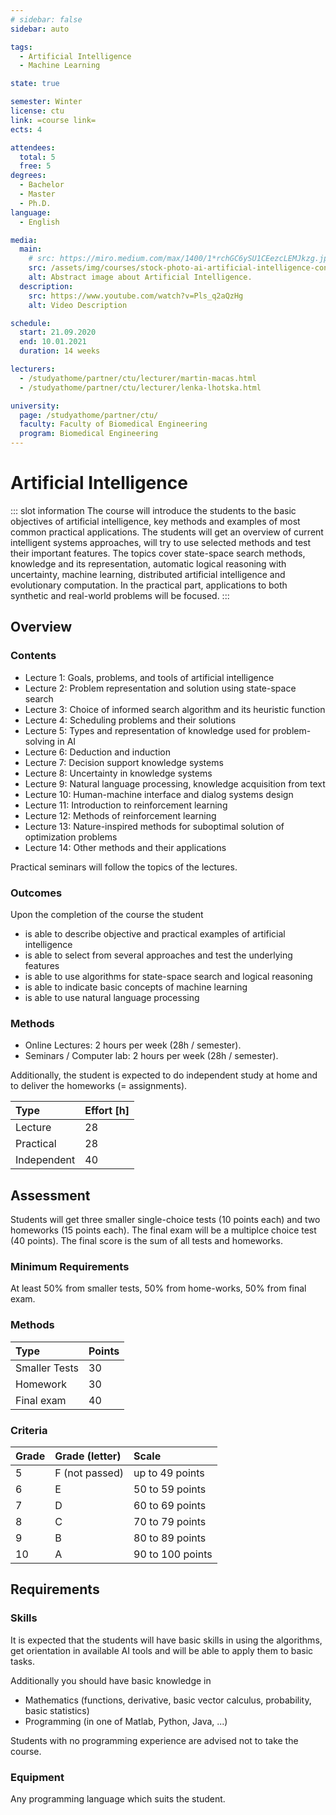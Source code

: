 ```yaml
---
# sidebar: false
sidebar: auto

tags:
  - Artificial Intelligence
  - Machine Learning

state: true

semester: Winter
license: ctu
link: =course link=
ects: 4

attendees:
  total: 5
  free: 5
degrees:
  - Bachelor
  - Master
  - Ph.D.
language:
  - English

media:
  main:
    # src: https://miro.medium.com/max/1400/1*rchGC6ySU1CEezcLEMJkzg.jpeg
    src: /assets/img/courses/stock-photo-ai-artificial-intelligence-concept-691438969.jpg
    alt: Abstract image about Artificial Intelligence.
  description:
    src: https://www.youtube.com/watch?v=Pls_q2aQzHg
    alt: Video Description

schedule:
  start: 21.09.2020
  end: 10.01.2021
  duration: 14 weeks

lecturers:
  - /studyathome/partner/ctu/lecturer/martin-macas.html
  - /studyathome/partner/ctu/lecturer/lenka-lhotska.html

university:
  page: /studyathome/partner/ctu/
  faculty: Faculty of Biomedical Engineering
  program: Biomedical Engineering
---
```


# Artificial Intelligence

::: slot information
The course will introduce the students to the basic objectives of artificial intelligence, key methods and examples of most common practical applications. The students will get an overview of current intelligent systems approaches, will try to use selected methods and test their important features.
The topics cover state-space search methods, knowledge and its representation, automatic logical reasoning with uncertainty, machine learning, distributed artificial intelligence and evolutionary computation. In the practical part, applications to both synthetic and real-world problems will be focused.
:::

## Overview

### Contents

- Lecture 1: Goals, problems, and tools of artificial intelligence
- Lecture 2: Problem representation and solution using state-space search
- Lecture 3: Choice of informed search algorithm and its heuristic function
- Lecture 4: Scheduling problems and their solutions
- Lecture 5: Types and representation of knowledge used for problem-solving in AI
- Lecture 6: Deduction and induction
- Lecture 7: Decision support knowledge systems
- Lecture 8: Uncertainty in knowledge systems
- Lecture 9: Natural language processing, knowledge acquisition from text
- Lecture 10: Human-machine interface and dialog systems design
- Lecture 11: Introduction to reinforcement learning
- Lecture 12: Methods of reinforcement learning
- Lecture 13: Nature-inspired methods for suboptimal solution of optimization problems
- Lecture 14: Other methods and their applications

Practical seminars will follow the topics of the lectures.

### Outcomes

Upon the completion of the course the student

- is able to describe objective and practical examples of artificial intelligence
- is able to select from several approaches and test the underlying features
- is able to use algorithms for state-space search and logical reasoning
- is able to indicate basic concepts of machine learning
- is able to use natural language processing

### Methods

- Online Lectures: 2 hours per week (28h / semester).
- Seminars / Computer lab: 2 hours per week (28h / semester).

Additionally, the student is expected to do independent study at home and to deliver the homeworks (= assignments).

| Type        | Effort \[h\] |
| :---------- | :----------- |
| Lecture     | 28           |
| Practical   | 28           |
| Independent | 40           |

## Assessment

Students will get three smaller single-choice tests (10 points each) and two homeworks (15 points each). The final exam will be a multiplce choice test (40 points).
The final score is the sum of all tests and homeworks.

### Minimum Requirements

At least 50% from smaller tests, 50% from home-works, 50% from final exam.

### Methods

| Type          | Points |
| :------------ | :----- |
| Smaller Tests | 30     |
| Homework      | 30     |
| Final exam    | 40     |

### Criteria

| Grade | Grade (letter) | Scale            |
| :---- | :------------- | :--------------- |
| 5     | F (not passed) | up to 49 points  |
| 6     | E              | 50 to 59 points  |
| 7     | D              | 60 to 69 points  |
| 8     | C              | 70 to 79 points  |
| 9     | B              | 80 to 89 points  |
| 10    | A              | 90 to 100 points |

## Requirements

### Skills

It is expected that the students will have basic skills in using the algorithms, get orientation in available AI tools and will be able to apply them to basic tasks.

Additionally you should have basic knowledge in

- Mathematics (functions, derivative, basic vector calculus, probability, basic statistics)
- Programming (in one of Matlab, Python, Java, ...)

Students with no programming experience are advised not to take the course.

### Equipment

Any programming language which suits the student.
